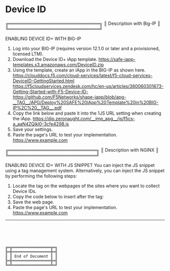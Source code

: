 # Device ID





╔═════════════════════════════╗
║   Description with Big-IP   ║
╚═════════════════════════════╝

ENABLING DEVICE ID+ WITH BIG-IP
1. Log into your BIG-IP (requires version 12.1.0 or later and a provisioned, licensed LTM).
2. Download the Device ID+ iApp template.
   https://safe-iapp-templates.s3.amazonaws.com/DeviceID.zip
3. Using the template, create an iApp in the BIG-IP as shown here.
   https://clouddocs.f5.com/cloud-services/latest/f5-cloud-services-DeviceID-GettingStarted.html
   https://f5cloudservices.zendesk.com/hc/en-us/articles/360060301673-Getting-Started-with-F5-Device-ID-
   https://github.com/F5Networks/shape-iapp/blob/apg-__TAG__/APG/Deploy%20SAFE%20iApp%20Template%20in%20BIG-IP%2C%20__TAG__.pdf
4. Copy the link below and paste it into the 1JS URL setting when creating the iApp.
   https://dip.zeronaught.com/__imp_apg__/js/f5cs-a_aaN4ZQjkl0-3cfe4298.js
5. Save your settings.
6. Paste the page's URL to test your implementation.
   https://www.example.com



╔════════════════════════════╗
║   Description with NGINX   ║
╚════════════════════════════╝

ENABLING DEVICE ID+ WITH JS SNIPPET
You can inject the JS snippet using a tag management system. Alternatively, you can inject the JS snippet by performing the following steps:
1. Locate the </head> tag on the webpages of the sites where you want to collect Device IDs.
2. Copy the code below to insert after the </head> tag:
   <script async defer src="https://dip.zeronaught.com/__imp_apg__/js/f5cs-a_aaN4ZQjkl0-3cfe4298.js" id="_imp_apg_dip_" _imp_apg_cid_="f5cs-a_aaN4ZQjkl0-3cfe4298" _imp_apg_api_domain_="https://dip.zeronaught.com"></script>
3. Save the web page.
4. Paste the page's URL to test your implementation.
   https://www.example.com







***



<br><br><br>
```
╔═╦═════════════════╦═╗
╠═╬═════════════════╬═╣
║ ║ End of Document ║ ║
╠═╬═════════════════╬═╣
╚═╩═════════════════╩═╝
```
<br><br><br>


